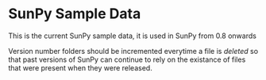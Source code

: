 # SunPy Sample Data

This is the current SunPy sample data, it is used in SunPy from 0.8 onwards

Version number folders should be incremented everytime a file is *deleted* so
that past versions of SunPy can continue to rely on the existance of files that
were present when they were released.
